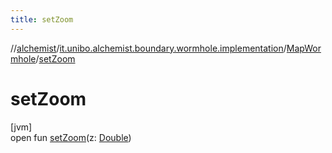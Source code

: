 ```yaml
---
title: setZoom
---
```

//[alchemist](../../../index.html)/[it.unibo.alchemist.boundary.wormhole.implementation](../index.html)/[MapWormhole](index.html)/[setZoom](set-zoom.html)



# setZoom



[jvm]\
open fun [setZoom](set-zoom.html)(z: [Double](https://kotlinlang.org/api/latest/jvm/stdlib/kotlin/-double/index.html))




